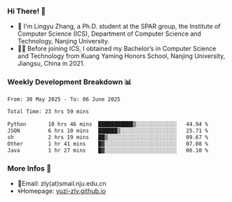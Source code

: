 ### Hi There! 👋 
- 🐳 I'm Lingyu Zhang, a Ph.D. student at the SPAR group, the Institute of Computer Science (ICS), Department of Computer Science and Technology, Nanjing University.
- 🧑‍🎓 Before joining ICS, I obtained my Bachelor’s in Computer Science and Technology from Kuang Yaming Honors School, Nanjing University, Jiangsu, China in 2021.

### Weekly Development Breakdown :bar_chart:

<!--START_SECTION:waka-->

```txt
From: 30 May 2025 - To: 06 June 2025

Total Time: 23 hrs 59 mins

Python       10 hrs 46 mins  ███████████▒░░░░░░░░░░░░░   44.94 %
JSON         6 hrs 10 mins   ██████▒░░░░░░░░░░░░░░░░░░   25.71 %
sh           2 hrs 19 mins   ██▒░░░░░░░░░░░░░░░░░░░░░░   09.67 %
Other        1 hr 41 mins    █▓░░░░░░░░░░░░░░░░░░░░░░░   07.08 %
Java         1 hr 27 mins    █▓░░░░░░░░░░░░░░░░░░░░░░░   06.10 %
```

<!--END_SECTION:waka-->

<!--
### Github Contributions :octocat:

![](https://raw.githubusercontent.com/yuzi-zly/yuzi-zly/output/github-contribution-grid-snake.svg)              
-->

### More Infos 📖

- 📧Email: zly(at)smail.nju.edu.cn
- 🌀Homepage: [yuzi-zly.github.io](https://yuzi-zly.github.io/)
